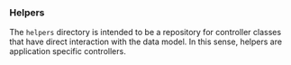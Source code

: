 ### Helpers

The `helpers` directory is intended to be a repository for controller classes that have direct interaction with the data model.  In this sense, helpers are application specific controllers.
